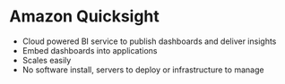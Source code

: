 # Amazon Quicksight
- Cloud powered BI service to publish dashboards and deliver insights
- Embed dashboards into applications
- Scales easily
- No software install, servers to deploy or infrastructure to manage